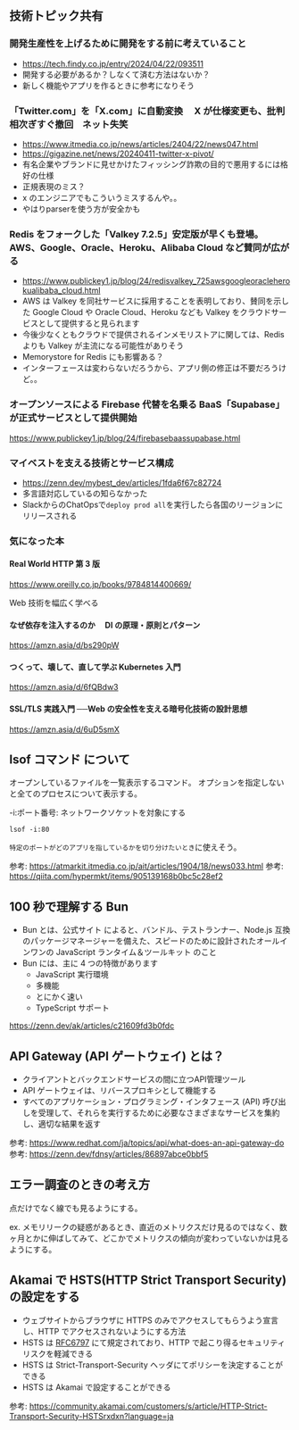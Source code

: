 ## 技術トピック共有

### 開発生産性を上げるために開発をする前に考えていること

- https://tech.findy.co.jp/entry/2024/04/22/093511
- 開発する必要があるか？しなくて済む方法はないか？
- 新しく機能やアプリを作るときに参考になりそう

### 「Twitter.com」を「X.com」に自動変換　 X が仕様変更も、批判相次ぎすぐ撤回　ネット失笑

- https://www.itmedia.co.jp/news/articles/2404/22/news047.html
- https://gigazine.net/news/20240411-twitter-x-pivot/
- 有名企業やブランドに見せかけたフィッシング詐欺の目的で悪用するには格好の仕様
- 正規表現のミス？
- x のエンジニアでもこういうミスするんや。。
- やはりparserを使う方が安全かも

### Redis をフォークした「Valkey 7.2.5」安定版が早くも登場。AWS、Google、Oracle、Heroku、Alibaba Cloud など賛同が広がる

- https://www.publickey1.jp/blog/24/redisvalkey_725awsgoogleoracleherokualibaba_cloud.html
- AWS は Valkey を同社サービスに採用することを表明しており、賛同を示した Google Cloud や Oracle Cloud、Heroku なども Valkey をクラウドサービスとして提供すると見られます
- 今後少なくともクラウドで提供されるインメモリストアに関しては、Redis よりも Valkey が主流になる可能性がありそう
- Memorystore for Redis にも影響ある？
- インターフェースは変わらないだろうから、アプリ側の修正は不要だろうけど。。

### オープンソースによる Firebase 代替を名乗る BaaS「Supabase」が正式サービスとして提供開始

https://www.publickey1.jp/blog/24/firebasebaassupabase.html

### マイベストを支える技術とサービス構成

- https://zenn.dev/mybest_dev/articles/1fda6f67c82724
- 多言語対応しているの知らなかった
- SlackからのChatOpsで`deploy prod all`を実行したら各国のリージョンにリリースされる

### 気になった本

#### Real World HTTP 第 3 版

https://www.oreilly.co.jp/books/9784814400669/

Web 技術を幅広く学べる

#### なぜ依存を注入するのか　 DI の原理・原則とパターン

https://amzn.asia/d/bs290pW

#### つくって、壊して、直して学ぶ Kubernetes 入門

https://amzn.asia/d/6fQBdw3

#### SSL/TLS 実践入門 ──Web の安全性を支える暗号化技術の設計思想

https://amzn.asia/d/6uD5smX

## lsof コマンド について

オープンしているファイルを一覧表示するコマンド。
オプションを指定しないと全てのプロセスについて表示する。

-i:ポート番号: ネットワークソケットを対象にする

```
lsof -i:80
```

`特定のポートがどのアプリを指しているかを切り分けたいとき`に使えそう。

参考: https://atmarkit.itmedia.co.jp/ait/articles/1904/18/news033.html
参考: https://qiita.com/hypermkt/items/905139168b0bc5c28ef2


## 100 秒で理解する Bun

- Bun とは、公式サイト によると、バンドル、テストランナー、Node.js 互換のパッケージマネージャーを備えた、スピードのために設計されたオールインワンの JavaScript ランタイム＆ツールキット のこと
- Bun には、主に 4 つの特徴があります
  - JavaScript 実行環境
  - 多機能
  - とにかく速い
  - TypeScript サポート

https://zenn.dev/ak/articles/c21609fd3b0fdc

## API Gateway (API ゲートウェイ) とは？

- クライアントとバックエンドサービスの間に立つAPI管理ツール
- API ゲートウェイは、リバースプロキシとして機能する
- すべてのアプリケーション・プログラミング・インタフェース (API) 呼び出しを受理して、それらを実行するために必要なさまざまなサービスを集約し、適切な結果を返す

参考: https://www.redhat.com/ja/topics/api/what-does-an-api-gateway-do
参考: https://zenn.dev/fdnsy/articles/86897abce0bbf5

## エラー調査のときの考え方

点だけでなく線でも見るようにする。

ex. メモリリークの疑惑があるとき、直近のメトリクスだけ見るのではなく、数ヶ月とかに伸ばしてみて、どこかでメトリクスの傾向が変わっていないかは見るようにする。

## Akamai で HSTS(HTTP Strict Transport Security)の設定をする

- ウェブサイトからブラウザに HTTPS のみでアクセスしてもらうよう宣言し、HTTP でアクセスされないようにする方法
- HSTS は [RFC6797](https://datatracker.ietf.org/doc/html/rfc6797) にて規定されており、HTTP で起こり得るセキュリティリスクを軽減できる
- HSTS は Strict-Transport-Security ヘッダにてポリシーを決定することができる
- HSTS は Akamai で設定することができる

参考: https://community.akamai.com/customers/s/article/HTTP-Strict-Transport-Security-HSTSrxdxn?language=ja
